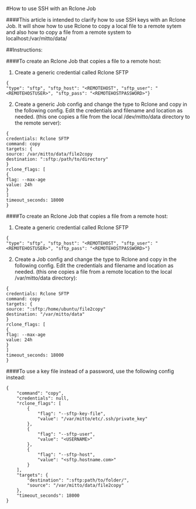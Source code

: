 #How to use SSH with an Rclone Job

####This article is intended to clarify how to use SSH keys with an Rclone Job. It will show how to use Rclone to copy a local file to a remote sytem and also how to copy a file from a remote system to localhost:/var/mitto/data/

##Instructions:

####To create an Rclone Job that copies a file to a remote host:
1. Create a generic credential called Rclone SFTP
```
{
"type": "sftp", "sftp_host": "<REMOTEHOST", "sftp_user": "<REMOTEHOSTUSER>", "sftp_pass": "<REMOTEHOSTPASSWORD>"}
```
2. Create a generic Job config and change the type to Rclone and copy in the following config. Edit the credentials and filename and location as needed. (this one copies a file from the local /dev/mitto/data directory to the remote server):
```
{
credentials: Rclone SFTP
command: copy
targets: {
source: /var/mitto/data/file2copy
destination: ":sftp:/path/to/directory"
}
rclone_flags: [
{
flag: --max-age
value: 24h
}
]
timeout_seconds: 18000
}
```

####To create an Rclone Job that copies a file from a remote host:
1. Create a generic credential called Rclone SFTP
```
{
"type": "sftp", "sftp_host": "<REMOTEHOST", "sftp_user": "<REMOTEHOSTUSER>", "sftp_pass": "<REMOTEHOSTPASSWORD>"}
```
2. Create a Job config and change the type to Rclone and copy in the following config. Edit the credentials and filename and location as needed. (this one copies a file from a remote location to the local /var/mitto/data directory): 
```
{
credentials: Rclone SFTP
command: copy
targets: {
source: ":sftp:/home/ubuntu/file2copy"
destination: "/var/mitto/data"
}
rclone_flags: [
{
flag: --max-age
value: 24h
}
]
timeout_seconds: 18000
}
```
####To use a key file instead of a password, use the following config instead:
```
{
    "command": "copy",
    "credentials": null,
    "rclone_flags": [
        {
            "flag": "--sftp-key-file",
            "value": "/var/mitto/etc/.ssh/private_key"
        },
        {
            "flag": "--sftp-user",
            "value": "<USERNAME>"
        },
        {
            "flag": "--sftp-host",
            "value": "<sftp.hostname.com>"
        }
    ],
    "targets": {
        "destination": ":sftp:path/to/folder/",
        "source": "/var/mitto/data/file2copy"
    },
    "timeout_seconds": 18000
}
```
